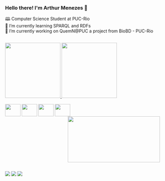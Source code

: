 ### Hello there! I'm Arthur Menezes 👋

🕮 Computer Science Student at PUC-Rio <br>
🌱 I’m currently learning SPARQL and RDFs <br>
🔭 I’m currently working on QuemN@PUC a project from BioBD - PUC-Rio

##

<!--
**arthurprioli/arthurprioli** is a ✨ _special_ ✨ repository because its `README.md` (this file) appears on your GitHub profile.

Here are some ideas to get you started:

- 🔭 I’m currently working on ...

- 👯 I’m looking to collaborate on ...
- 🤔 I’m looking for help with ...
- 💬 Ask me about ...
- 📫 How to reach me: ...
- 😄 Pronouns: ...
- ⚡ Fun fact: ...
-->

<div>
  <a href="https://github.com/arthurprioli">
  <img height="180em" src="https://github-readme-stats.vercel.app/api?username=arthurprioli&show_icons=true&theme=dark" />
  <img height="180em" src="https://github-readme-stats.vercel.app/api/top-langs/?username=arthurprioli&layout=compact&theme=dark" />
</div>

<div style="display: inline-block"><br>
  <img align="center" height="40" width="50" src="https://cdn.jsdelivr.net/gh/devicons/devicon/icons/c/c-original.svg" />
  <img align="center" height="40" width="50" src="https://cdn.jsdelivr.net/gh/devicons/devicon/icons/python/python-original.svg" />
  <img align="center" height="40" width="50" src="https://cdn.jsdelivr.net/gh/devicons/devicon/icons/html5/html5-original.svg" />
  <img align="center" height="40" width="50" src="https://cdn.jsdelivr.net/gh/devicons/devicon/icons/css3/css3-original.svg" />
  <img align="right" width="300" height="150" src="https://media.tenor.com/NYuGzhdqJfkAAAAd/star-wars-baby-yoda.gif" />
</div>
  
  ##
  
<div> 
  <a href="https://instagram.com/arpmenezes" target="_blank"><img src="https://img.shields.io/badge/-Instagram-%23E4405F?style=for-the-badge&logo=instagram&logoColor=white" target="_blank"></a>
  <a href = "mailto:arthur.prioli@gmail.com"><img src="https://img.shields.io/badge/-Gmail-%23333?style=for-the-badge&logo=gmail&logoColor=white" target="_blank"></a>
  <a href="https://www.linkedin.com/in/arpmenezes" target="_blank"><img src="https://img.shields.io/badge/-LinkedIn-%230077B5?style=for-the-badge&logo=linkedin&logoColor=white" target="_blank"></a>
 </div>
